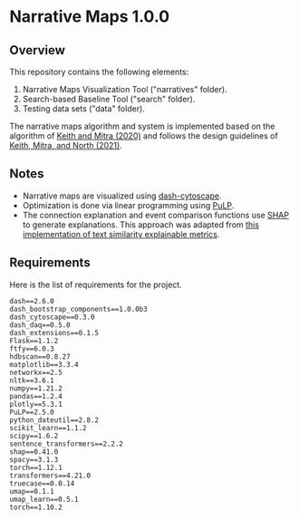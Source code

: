 # Narrative Maps 1.0.0
## Overview
This repository contains the following elements:

1. Narrative Maps Visualization Tool ("narratives" folder).
2. Search-based Baseline Tool ("search" folder).
3. Testing data sets ("data" folder).

The narrative maps algorithm and system is implemented based on the algorithm of [Keith and Mitra (2020)](https://dl.acm.org/doi/abs/10.1145/3432927) and follows the design guidelines of [Keith, Mitra, and North (2021)](https://journals.sagepub.com/doi/abs/10.1177/14738716221079593).

## Notes
- Narrative maps are visualized using [dash-cytoscape](https://github.com/plotly/dash-cytoscape).
- Optimization is done via linear programming using [PuLP](https://github.com/coin-or/pulp).
- The connection explanation and event comparison functions use [SHAP](https://github.com/slundberg/shap) to generate explanations. This approach was adapted from [this implementation of text similarity explainable metrics](https://github.com/yg211/explainable-metrics). 

## Requirements
Here is the list of requirements for the project.
```
dash==2.6.0
dash_bootstrap_components==1.0.0b3
dash_cytoscape==0.3.0
dash_daq==0.5.0
dash_extensions==0.1.5
Flask==1.1.2
ftfy==6.0.3
hdbscan==0.8.27
matplotlib==3.3.4
networkx==2.5
nltk==3.6.1
numpy==1.21.2
pandas==1.2.4
plotly==5.3.1
PuLP==2.5.0
python_dateutil==2.8.2
scikit_learn==1.1.2
scipy==1.6.2
sentence_transformers==2.2.2
shap==0.41.0
spacy==3.1.3
torch==1.12.1
transformers==4.21.0
truecase==0.0.14
umap==0.1.1
umap_learn==0.5.1
torch==1.10.2
```
